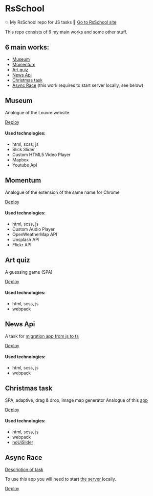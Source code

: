 # RsSchool

💥 My RsSchool repo for JS tasks 👀 [Go to RsSchool site](https://rs.school/)

This repo consists of 6 my main works and some other stuff.

## 6 main works:
- [Museum](https://sashtje.github.io/rsschool/museum-dom/)
- [Momentum](https://sashtje.github.io/rsschool/momentum/)
- [Art quiz](https://sashtje.github.io/rsschool/art-quiz/)
- [News Api](https://sashtje.github.io/rsschool/migration-newip-to-ts/)
- [Christmas task](https://sashtje.github.io/rsschool/christmas-task/)
- [Async Race](https://sashtje.github.io/rsschool/async-race/) (this work requires to start server locally, see below)

## Museum 
Analogue of the Louvre website

[Deploy](https://sashtje.github.io/rsschool/museum-dom/)

#### Used technologies:
- html, scss, js
- Slick Slider
- Custom HTML5 Video Player
- Mapbox
- Youtube Api

## Momentum
Analogue of the extension of the same name for Chrome

[Deploy](https://sashtje.github.io/rsschool/momentum/)

#### Used technologies:
- html, scss, js
- Custom Audio Player
- OpenWeatherMap API
- Unsplash API
- Flickr API

## Art quiz
A guessing game (SPA)

[Deploy](https://sashtje.github.io/rsschool/art-quiz/)

#### Used technologies:
- html, scss, js
- webpack

## News Api
A task for [migration app from js to ts](https://github.com/rolling-scopes-school/tasks/blob/master/tasks/migration-newip-to-ts.md)

[Deploy](https://sashtje.github.io/rsschool/migration-newip-to-ts/)

#### Used technologies:
- html, scss, js
- webpack

## Christmas task
SPA, adaptive, drag & drop, image map generator
Analogue of this [app](https://www.karusel-tv.ru/games/tree)

[Deploy](https://sashtje.github.io/rsschool/christmas-task/)

#### Used technologies:
- html, scss, js
- webpack
- [noUiSlider](https://refreshless.com/nouislider/)

## Async Race
[Description of task](https://github.com/rolling-scopes-school/tasks/blob/master/tasks/async-race.md)

To use this app you will need to start [the server](https://github.com/sashtje/async-race-api) locally.

[Deploy](https://sashtje.github.io/rsschool/async-race/)
